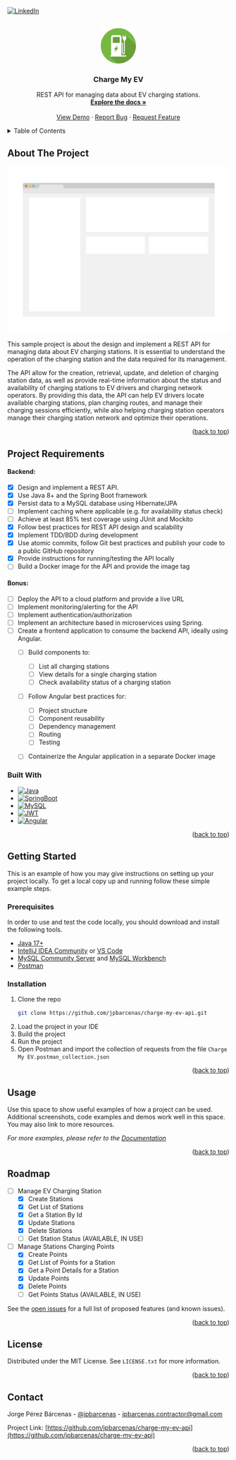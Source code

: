
<!-- Improved compatibility of back to top link: See: https://github.com/othneildrew/Best-README-Template/pull/73 -->
<a name="readme-top"></a>
<!--
*** Thanks for checking out the Best-README-Template. If you have a suggestion
*** that would make this better, please fork the repo and create a pull request
*** or simply open an issue with the tag "enhancement".
*** Don't forget to give the project a star!
*** Thanks again! Now go create something AMAZING! :D
-->



<!-- PROJECT SHIELDS -->
<!--
*** I'm using markdown "reference style" links for readability.
*** Reference links are enclosed in brackets [ ] instead of parentheses ( ).
*** See the bottom of this document for the declaration of the reference variables
*** for contributors-url, forks-url, etc. This is an optional, concise syntax you may use.
*** https://www.markdownguide.org/basic-syntax/#reference-style-links
-->

[![LinkedIn][linkedin-shield]][linkedin-url]



<!-- PROJECT LOGO -->
<br />
<div align="center">
  <a href="https://github.com/jpbarcenas/charge-my-ev-api">
    <img src="src/main/resources/static/charge-my-ev-api.png" alt="Logo" width="80" height="80">
  </a>

<h3 align="center">Charge My EV</h3>

  <p align="center">
    REST API for managing data about EV charging stations.
    <br />
    <a href="https://github.com/jpbarcenas/charge-my-ev-api"><strong>Explore the docs »</strong></a>
    <br />
    <br />
    <a href="https://github.com/jpbarcenas/charge-my-ev-api">View Demo</a>
    ·
    <a href="https://github.com/jpbarcenas/charge-my-ev-api/issues">Report Bug</a>
    ·
    <a href="https://github.com/jpbarcenas/charge-my-ev-api/issues">Request Feature</a>
  </p>
</div>



<!-- TABLE OF CONTENTS -->
<details>
  <summary>Table of Contents</summary>
  <ol>
    <li>
      <a href="#about-the-project">About The Project</a>
      <ul>
        <li><a href="#project-requirements">Project Requirements</a></li>
        <ul>
            <li><a href="#backend">Backend</a></li>
            <li><a href="#bonus">Bonus</a></li>
        </ul>
        <li><a href="#built-with">Built With</a></li>
      </ul>
    </li>
    <li>
      <a href="#getting-started">Getting Started</a>
      <ul>
        <li><a href="#prerequisites">Prerequisites</a></li>
        <li><a href="#installation">Installation</a></li>
      </ul>
    </li>
    <li><a href="#usage">Usage</a></li>
    <li><a href="#roadmap">Roadmap</a></li>
    <li><a href="#contributing">Contributing</a></li>
    <li><a href="#license">License</a></li>
    <li><a href="#contact">Contact</a></li>
    <li><a href="#acknowledgments">Acknowledgments</a></li>
  </ol>
</details>



<!-- ABOUT THE PROJECT -->
## About The Project

[![Product Name Screen Shot][product-screenshot]](https://example.com)

<p>This sample project is about the design and implement a REST API for managing data about EV charging stations. It is essential to understand the operation of the charging station and the data required for its management. </p>
<p>
The API allow for the creation, retrieval, update, and deletion of charging station data, as well as provide real-time information about the status and availability of charging stations to EV drivers and charging network operators. By providing this data, the API can help EV drivers locate available charging stations, plan charging routes, and manage their charging sessions efficiently, while also helping charging station operators manage their charging station network and optimize their operations.</p>


<p align="right">(<a href="#readme-top">back to top</a>)</p>

## Project Requirements
#### Backend:
- [x] Design and implement a REST API.
- [x] Use Java 8+ and the Spring Boot framework
- [x] Persist data to a MySQL database using Hibernate/JPA
- [ ] Implement caching where applicable (e.g. for availability status check)
- [ ] Achieve at least 85% test coverage using JUnit and Mockito
- [x] Follow best practices for REST API design and scalability
- [x] Implement TDD/BDD during development
- [x] Use atomic commits, follow Git best practices and publish your code to a public GitHub repository
- [x] Provide instructions for running/testing the API locally
- [ ] Build a Docker image for the API and provide the image tag

#### Bonus:
- [ ] Deploy the API to a cloud platform and provide a live URL 
- [ ] Implement monitoring/alerting for the API 
- [ ] Implement authentication/authorization
- [ ] Implement an architecture based in microservices using Spring.
- [ ] Create a frontend application to consume the backend API, ideally using Angular.
    - [ ] Build components to:
        - [ ] List all charging stations 
        - [ ] View details for a single charging station
        - [ ] Check availability status of a charging station
    - [ ] Follow Angular best practices for:
        - [ ] Project structure 
        - [ ] Component reusability
        - [ ] Dependency management 
        - [ ] Routing
        - [ ] Testing
    - [ ] Containerize the Angular application in a separate Docker image


### Built With

* [![Java][Java]][Java-url]
* [![SpringBoot][SpringBoot]][Angular-url]
* [![MySQL][MySQL]][MySQL-url]
* [![JWT][JWT]][JWT-url]
* [![Angular][Angular.io]][Angular-url]

<p align="right">(<a href="#readme-top">back to top</a>)</p>



<!-- GETTING STARTED -->
## Getting Started

This is an example of how you may give instructions on setting up your project locally.
To get a local copy up and running follow these simple example steps.

### Prerequisites

In order to use and test the code locally, you should download and install the following tools.
* [Java 17+](https://www.java.com/en/download/)
* [IntelliJ IDEA Community](https://www.jetbrains.com/idea/) or [VS Code](https://code.visualstudio.com/)
* [MySQL Community Server](https://dev.mysql.com/downloads/mysql/) and [MySQL Workbench](https://dev.mysql.com/downloads/mysql/)
* [Postman](https://www.postman.com/downloads/)

### Installation

1. Clone the repo
   ```sh
   git clone https://github.com/jpbarcenas/charge-my-ev-api.git
   ```
3. Load the project in your IDE
4. Build the project
5. Run the project
6. Open Postman and import the collection of requests from the file `Charge My EV.postman_collection.json`

<p align="right">(<a href="#readme-top">back to top</a>)</p>



<!-- USAGE EXAMPLES -->
## Usage

Use this space to show useful examples of how a project can be used. Additional screenshots, code examples and demos work well in this space. You may also link to more resources.

_For more examples, please refer to the [Documentation](https://github.com/jpbarcenas/charge-my-ev-api)_

<p align="right">(<a href="#readme-top">back to top</a>)</p>



<!-- ROADMAP -->
## Roadmap

- [ ] Manage EV Charging Station
    - [x] Create Stations
    - [x] Get List of Stations
    - [x] Get a Station By Id
    - [x] Update Stations
    - [x] Delete Stations
    - [ ] Get Station Status (AVAILABLE, IN USE)
- [ ] Manage Stations Charging Points
    - [x] Create Points
    - [x] Get List of Points for a Station
    - [x] Get a Point Details for a Station
    - [x] Update Points
    - [x] Delete Points
    - [ ] Get Points Status (AVAILABLE, IN USE)

See the [open issues](https://github.com/jpbarcenas/charge-my-ev-api/issues) for a full list of proposed features (and known issues).

<p align="right">(<a href="#readme-top">back to top</a>)</p>


<!-- LICENSE -->
## License

Distributed under the MIT License. See `LICENSE.txt` for more information.

<p align="right">(<a href="#readme-top">back to top</a>)</p>



<!-- CONTACT -->
## Contact

Jorge Pérez Bárcenas - [@jpbarcenas](https://twitter.com/jpbarcenas) - jpbarcenas.contractor@gmail.com

Project Link: [https://github.com/jpbarcenas/charge-my-ev-api](https://github.com/jpbarcenas/charge-my-ev-api)

<p align="right">(<a href="#readme-top">back to top</a>)</p>



<!-- MARKDOWN LINKS & IMAGES -->
<!-- https://www.markdownguide.org/basic-syntax/#reference-style-links -->
[contributors-shield]: https://img.shields.io/github/contributors/github_username/repo_name.svg?style=for-the-badge
[contributors-url]: https://github.com/github_username/repo_name/graphs/contributors

[forks-shield]: https://img.shields.io/github/forks/github_username/repo_name.svg?style=for-the-badge
[forks-url]: https://github.com/github_username/repo_name/network/members

[stars-shield]: https://img.shields.io/github/stars/github_username/repo_name.svg?style=for-the-badge
[stars-url]: https://github.com/github_username/repo_name/stargazers
[issues-shield]: https://img.shields.io/github/issues/github_username/repo_name.svg?style=for-the-badge
[issues-url]: https://github.com/github_username/repo_name/issues

[license-shield]: https://img.shields.io/github/license/github_username/repo_name.svg?style=for-the-badge
[license-url]: https://github.com/github_username/repo_name/blob/master/LICENSE.txt

[linkedin-shield]: https://img.shields.io/badge/-LinkedIn-black.svg?style=for-the-badge&logo=linkedin&colorB=555
[linkedin-url]: https://linkedin.com/in/jpbarcenas89

[product-screenshot]: src/main/resources/static/screenshot.png

[Java]: https://img.shields.io/badge/Java-ED8B00?style=for-the-badge&logo=openjdk&logoColor=white
[Java-url]: https://www.java.com/

[SpringBoot]: https://img.shields.io/badge/SpringBoot-6DB33F?style=for-the-badge&logo=Spring&logoColor=white
[Sprint-url]: https://spring.io/

[MySQL]: https://img.shields.io/badge/mysql-%2300f.svg?style=for-the-badge&logo=mysql&logoColor=white
[MySQL-url]: https://www.mysql.com/

[JWT]: https://img.shields.io/badge/JWT-black?style=for-the-badge&logo=JSON%20web%20tokens
[JWT-url]: https://jwt.io/

[Angular.io]: https://img.shields.io/badge/Angular-DD0031?style=for-the-badge&logo=angular&logoColor=white
[Angular-url]: https://angular.io/
